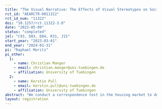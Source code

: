 ```yaml
---
title: "The Visual Narrative: The Effects of Visual Stereotypes on Social Media on Ethnic Discrimination"
rct_id: "AEARCTR-0011322"
rct_id_num: "11322"
doi: "10.1257/rct.11322-3.0"
date: "2023-05-09"
status: "completed"
jel: "C93, D83, D84, R31, J15"
start_year: "2023-03-01"
end_year: "2024-01-31"
pi: "Raphael Moritz"
pi_other:
  1:
    - name: Christian Manger
    - email: christian.manger@uni-tuebingen.de
    - affiliation: University of Tuebingen
  2:
    - name: Kerstin Pull
    - email: kerstin.pull@uni-tuebingen.de
    - affiliation: University of Tuebingen
abstract: "We conduct a correspondence test in the housing market to determine the extent of ethnic discrimination and the role of stereotypes expressed through images posted on a social media platform. Fictitious applications with a randomly assigned Turkish- or German-sounding male name are sent to vacant room ads. We randomly add a link to a social media profile to determine the effect of such personal information on callback rates. This social media profile may either foster or not foster Turkish male stereotypes. The profiles built on the profiles used in AEARCTR-0007627 and vary their content by some of them including additional visual material (photos and videos) that signal religious beliefs and cultural orientation to thus identify the role of the content of social media information on ethnic discrimination. We carefully constructed these fictional social media accounts on Instagram to make them as realistic as possible, and conducted several surveys among young people to ensure that the profiles were close to reality with a sufficient number of followers. In addition, we can approximate whether landlords or roommates visit these profiles and exploit this information using statistics on profile visits and page impressions."
layout: registration
---
```


